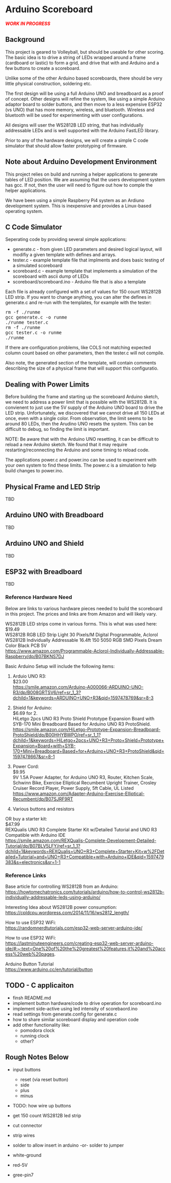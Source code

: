 # Arduino Scoreboard

<b style="color:red">***WORK IN PROGRESS***</b>



## Background
This project is geared to Volleyball, but should be useable for other scoring.  The basic idea is to drive a string of LEDs wrapped around a frame (cardboard or lastic) to form a grid, and drive that with and Arduino and a few buttons to create a scoreboard.

Unlike some of the other Arduino based scoreboards, there should be very little physical construction, soldering etc.

The first design will be using a full Arduino UNO and breadboard as a proof of concept.  Other designs will refine the system, like using a simple Arduino adaptor board to solder buttons, and then move to a less expensive ESP32 (vs UNO) that has more memory, wireless, and bluetooth.  Wireless and bluetooth will be used for experimenting with user configurations.

All designs will user the WS2812B LED string, that has individually addressable LEDs and is well supported with the Arduino FastLED library.

Prior to any of the hardware designs, we will create a simple C code simulator that should allow faster prototyping of firmware.


## Note about Arduino Development Environment
This project relies on build and running a helper applications to generate tables of LED position.  We are assuming that the users development system
has gcc.  If not, then the user will need to figure out how to comple the helper applications.

We have been using a simple Raspberry Pi4 system as an Ardiuno development system.  This is inexpensive and provides a Linux-based operating system.


## C Code Simulator

Seperating code by providing several simple applications:
- generate.c     - from given LED parameters and desired logical layout, will modifiy a given template with defines and arrays.
- tester.c       - example template file that implments and does basic testing of a simulated scoreboard
- scoreboard.c   - example template that implements a simulation of the scoreboard with ascii dump of LEDs
- scoreboard/scoreboard.ino - Arduino file that is also a template


Each file is already configured with a set of values for 150 count WS2812B LED strip.  If you want to change anything, you can alter the defines in generate.c and re-run with the templates, for example with the tester:

<pre>
rm -f ./runme
gcc generate.c -o runme
./runme tester.c
rm -f ./runme
gcc tester.c -o runme
./runme
</pre>

If there are configuration problems, like COLS not matching expected column count based on other parameters,
then the tester.c will not compile.

Also note, the generated section of the template, will contain comments describing the size of a physical
frame that will support this configuratio.

## Dealing with Power Limits

Before building the frame and starting up the scoreboard Arduino sketch, we need to address a power limit that
is possible with the WS2812B.  It is convienent to just use the 5V supply of the Arduino UNO board to drive the
LED strip.  Unfortunately, we discovered that we cannot drive all 150 LEDs at once, even with a single color.
From observation, the limit seems to be around 80 LEDs, then the Arudino UNO resets the system.  This can be
difficult to debug, so finding the limit is important.

NOTE: Be aware that with the Arduino UNO resetting, it can be difficult to reload a new Arduino sketch.  We found
that it may require restarting/reconnecting the Arduino and some timing to reload code.

The applications power.c and power.ino can be used to experiment with your own system to find these limits.
The power.c is a simulation to help build changes to power.ino.


## Physical Frame and LED Strip

TBD

## Arduino UNO with Breadboard

TBD

## Arduino UNO and Shield

TBD

## ESP32 with Breadboard

TBD


### Reference Hardware Need

Below are links to various hardware pieces needed to build the scoreboard in this project.  The prices and links are from Amazon and will likely vary.

WS2812B LED strips come in various forms.  This is what was used here:<br>
$19.49<br>
WS2812B RGB LED Strip Light 30 Pixels/M Digital Programmable, Aclorol WS2812B Individually Addressable 16.4ft 150 5050 RGB SMD Pixels Dream Color Black PCB 5V<br>
https://www.amazon.com/Programmable-Aclorol-Individually-Addressable-Raspberry/dp/B07BKNS7DJ

Basic Arduino Setup will include the following items:
1) Arduio UNO R3:<br>
$23.00<br>
https://smile.amazon.com/Arduino-A000066-ARDUINO-UNO-R3/dp/B008GRTSV6/ref=sr_1_3?dchild=1&keywords=ARDUINO+UNO+R3&qid=1597478769&sr=8-3

2) Shield for Arduino:<br>
$6.69 for 2.<br>
HiLetgo 2pcs UNO R3 Proto Shield Prototype Expansion Board with SYB-170 Mini Breadboard Based for Arduino UNO R3 ProtoShield.<br>
https://smile.amazon.com/HiLetgo-Prototype-Expansion-Breadboard-ProtoShield/dp/B00HHYBWPO/ref=sr_1_1?dchild=1&keywords=HiLetgo+2pcs+UNO+R3+Proto+Shield+Prototype+Expansion+Board+with+SYB-170+Mini+Breadboard+Based+for+Arduino+UNO+R3+ProtoShield&qid=1597478667&sr=8-1

3) Power Cord:<br>
$9.95<br>
9V 1.5A Power Adapter, for Arduino UNO R3, Router, Kitchen Scale, Schwinn Bike, Exercise Elliptical Recumbent Upright Trainer, Crosley Cruiser Record Player, Power Supply, 5ft Cable, UL Listed<br>
https://www.amazon.com/Adapter-Arduino-Exercise-Elliptical-Recumbent/dp/B07SJRF9RT

4) Various buttons and resistors


OR buy a starter kit:<br>
$47.99<br>
REXQualis UNO R3 Complete Starter Kit w/Detailed Tutorial and UNO R3 Compatible with Arduino IDE<br>
https://smile.amazon.com/REXQualis-Complete-Development-Detailed-Tutorial/dp/B07BLV5LFY/ref=sr_1_1?dchild=1&keywords=REXQualis+UNO+R3+Complete+Starter+Kit+w%2FDetailed+Tutorial+and+UNO+R3+Compatible+with+Arduino+IDE&qid=1597479383&s=electronics&sr=1-1


### Reference Links

Base article for controlling WS2812B from an Arduino:<br>
https://howtomechatronics.com/tutorials/arduino/how-to-control-ws2812b-individually-addressable-leds-using-arduino/

Interesting Idea about WS2812B power consumption:<br>
https://cpldcpu.wordpress.com/2014/11/16/ws2812_length/

How to use ESP32 WiFi:<br>
https://randomnerdtutorials.com/esp32-web-server-arduino-ide/


How to use ESP32 WiFi:<br>
https://lastminuteengineers.com/creating-esp32-web-server-arduino-ide/#:~:text=One%20of%20the%20greatest%20features,it%20and%20access%20web%20pages.

Arduino Button Tutorial<br>
https://www.arduino.cc/en/tutorial/button


## TODO - C applicaiton

- finsh README.md
- implement button hardware/code to drive operation for scoreboard.ino
- implement side-active using led intensity of scorebaord.ino
- read settings from generate.config for generate.c
- how to share similar scoreboard display and operation code
- add other functionality like:
    - pomodora clock
    - running clock
    - other?


## Rough Notes Below

- input buttons
    - reset (via reset button)
    - side
    - plus
    - minus

- TODO: how wire up buttons


- get 150 count WS2812B led strip
- cut connector
- strip wires
- solder to allow insert in arduino -or- solder to jumper
- white-ground
- red-5V
- gree-pin7



